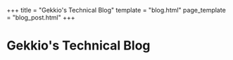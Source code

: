 +++
title = "Gekkio's Technical Blog"
template = "blog.html"
page_template = "blog_post.html"
+++

# Gekkio's Technical Blog
